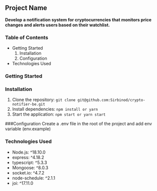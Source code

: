 ## Project Name

**Develop a notification system for cryptocurrencies that monitors price changes and alerts users based on their watchlist.**

### Table of Contents

* Getting Started
   1. Installation
   2. Configuration
* Technologies Used


### Getting Started

### Installation

1. Clone the repository: `git clone git@github.com:Sirbinod/crypto-notifier-be.git`
2. Install dependencies: `npm install or yarn`
3. Start the application: `npm start or yarn start`

###Configuration
Create a .env file in the root of the project and add env variable (env.example)

### Technologies Used

* Node.js: ^18.10.0
* express: ^4.18.2
* typescript: ^5.3.3
* Mongoose: ^8.0.3
* socket.io: ^4.7.2
* node-schedule: ^2.1.1
* joi: ^17.11.0


